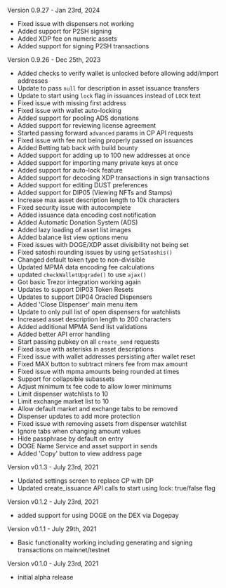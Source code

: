 Version 0.9.27 - Jan 23rd, 2024
- Fixed issue with dispensers not working
- Added support for P2SH signing
- Added XDP fee on numeric assets
- Added support for signing P2SH transactions

Version 0.9.26 - Dec 25th, 2023
- Added checks to verify wallet is unlocked before allowing add/import addresses
- Update to pass `null` for description in asset issuance transfers
- Update to start using `lock` flag in issuances instead of `LOCK` text
- Fixed issue with missing first address
- Fixed issue with wallet auto-locking
- Added support for pooling ADS donations
- Added support for reviewing license agreement
- Started passing forward `advanced` params in CP API requests
- Fixed issue with fee not being properly passed on issuances
- Added Betting tab back with build bounty
- Added support for adding up to 100 new addresses at once
- Added support for importing many private keys at once
- Added support for auto-lock feature
- Added support for decoding XDP transactions in sign transactions
- Added support for editing DUST preferences
- Added support for DIP05 (Viewing NFTs and Stamps)
- Increase max asset description length to 10k characters
- Fixed security issue with autocomplete
- Added issuance data encoding cost notification
- Added Automatic Donation System (ADS)
- Added lazy loading of asset list images
- Added balance list view options menu
- Fixed issues with DOGE/XDP asset divisibility not being set
- Fixed satoshi rounding issues by using `getSatoshis()`
- Changed default token type to non-divisible
- Updated MPMA data encoding fee calculations
- updated `checkWalletUpgrade()` to use `ajax()`
- Got basic Trezor integration working again
- Updates to support DIP03 Token Resets
- Updates to support DIP04 Oracled Dispensers
- Added 'Close Dispenser' main menu item
- Update to only pull list of open dispensers for watchlists
- Increased asset description length to 200 characters
- Added additional MPMA Send list validations
- Added better API error handling
- Start passing pubkey on all `create_send` requests
- Fixed issue with asterisks in asset descriptions
- Fixed issue with wallet addresses persisting after wallet reset
- Fixed MAX button to subtract miners fee from max amount
- Fixed issue with mpma amounts being rounded at times
- Support for collapsible subassets
- Adjust minimum tx fee code to allow lower minimums
- Limit dispenser watchlists to 10
- Limit exchange market list to 10
- Allow default market and exchange tabs to be removed
- Dispenser updates to add more protection
- Fixed issue with removing assets from dispenser watchlist
- Ignore tabs when changing amount values
- Hide passphrase by default on entry
- DOGE Name Service and asset support in sends
- Added 'Copy' button to view address page

Version v0.1.3 - July 23rd, 2021
- Updated settings screen to replace CP with DP
- Updated create_issuance API calls to start using lock: true/false flag

Version v0.1.2 - July 23rd, 2021
- added support for using DOGE on the DEX via Dogepay

Version v0.1.1 - July 29th, 2021
- Basic functionality working including generating and signing transactions on mainnet/testnet

Version v0.1.0 - July 23rd, 2021
- initial alpha release